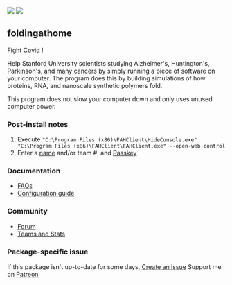 [![](https://img.shields.io/chocolatey/v/fah?color=green&label=fah)](https://chocolatey.org/packages/fah) [![](https://img.shields.io/chocolatey/dt/fah)](https://chocolatey.org/packages/fah)

## foldingathome
Fight Covid !

Help Stanford University scientists studying Alzheimer's, Huntington's, Parkinson's, and many cancers by simply running a piece of software on your computer. The program does this by building simulations of how proteins, RNA, and nanoscale synthetic polymers fold. 

This program does not slow your computer down and only uses unused computer power.

### Post-install notes
1. Execute `"C:\Program Files (x86)\FAHClient\HideConsole.exe" "C:\Program Files (x86)\FAHClient\FAHClient.exe" --open-web-control`
2. Enter a [name](https://foldingathome.org/faqs/statistics-teams-usernames/characters-avoid-username/) and/or team #, and [Passkey](https://foldingathome.org/support/faq/points/passkey/)

### Documentation
* [FAQs](https://foldingathome.org/support/faq/opensource/)
* [Configuration guide](https://foldingathome.org/support/faq/installation-guides/configuration-guide/)

### Community
* [Forum](https://foldingforum.org/)
* [Teams and Stats](https://stats.foldingathome.org/teams)

### Package-specific issue
If this package isn't up-to-date for some days, [Create an issue](https://github.com/tunisiano187/chocolatey-packages/issues/new)
Support me on [Patreon](https://www.patreon.com/bePatron?u=39585820)